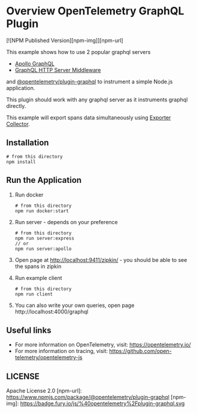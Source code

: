 # Overview OpenTelemetry GraphQL Plugin

[![NPM Published Version][npm-img]][npm-url]

This example shows how to use 2 popular graphql servers
- [Apollo GraphQL](https://www.npmjs.com/package/apollo-server)
- [GraphQL HTTP Server Middleware](https://www.npmjs.com/package/express-graphql)

and [@opentelemetry/plugin-graphql](https://github.com/open-telemetry/opentelemetry-js/tree/master/packages/opentelemetry-plugin-graphql) to instrument a simple Node.js application.

This plugin should work with any graphql server as it instruments graphql directly.


This example will export spans data simultaneously using [Exporter Collector](https://github.com/open-telemetry/opentelemetry-js/tree/master/packages/opentelemetry-exporter-collector).

## Installation

```shell script
# from this directory
npm install
```

## Run the Application

1. Run docker

    ```shell script
    # from this directory
    npm run docker:start
    ```

2. Run server - depends on your preference

    ```shell script
    # from this directory
    npm run server:express
   // or
    npm run server:apollo
    ```

3. Open page at <http://localhost:9411/zipkin/> -  you should be able to see the spans in zipkin

4. Run example client

    ```shell script
    # from this directory
    npm run client
    ```

5. You can also write your own queries, open page http://localhost:4000/graphql


## Useful links

- For more information on OpenTelemetry, visit: <https://opentelemetry.io/>
- For more information on tracing, visit: <https://github.com/open-telemetry/opentelemetry-js>

## LICENSE

Apache License 2.0
[npm-url]: https://www.npmjs.com/package/@opentelemetry/plugin-graphql
[npm-img]: https://badge.fury.io/js/%40opentelemetry%2Fplugin-graphql.svg
